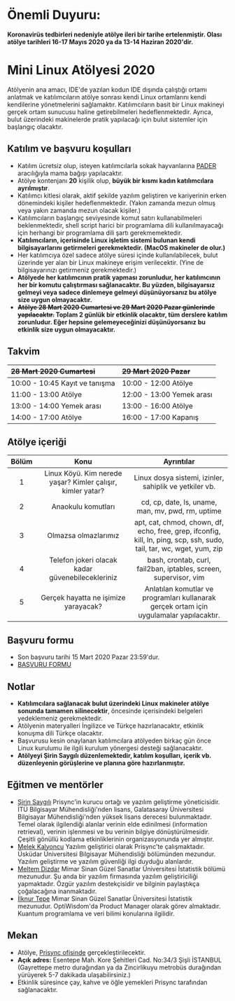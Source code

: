 # Önemli Duyuru: 
__Koronavirüs tedbirleri nedeniyle atölye ileri bir tarihe ertelenmiştir. Olası atölye tarihleri 16-17 Mayıs 2020 ya da 13-14 Haziran 2020'dir.__

# Mini Linux Atölyesi 2020

Atölyenin ana amacı, IDE'de yazılan kodun IDE dışında çalıştığı ortamı anlatmak ve katılımcıların atölye sonrası kendi Linux ortamlarını kendi kendilerine yönetmelerini sağlamaktır. Katılımcıların basit bir Linux makineyi gerçek ortam sunucusu haline getirebilmeleri hedeflenmektedir. Ayrıca, bulut üzerindeki makinelerde pratik yapılacağı için bulut sistemler için başlangıç olacaktır. 


## Katılım ve başvuru koşulları

* Katılım ücretsiz olup, isteyen katılımcılarla sokak hayvanlarına [PADER](https://www.patilicanlar.org/) aracılığıyla mama bağışı yapılacaktır.
* Atölye kontenjanı __20__ kişilik olup, __büyük bir kısmı kadın katılımcılara ayrılmıştır__.
* Katılımcı kitlesi olarak, aktif şekilde yazılım geliştiren ve kariyerinin erken dönemindeki kişiler hedeflenmektedir. (Yakın zamanda mezun olmuş veya yakın zamanda mezun olacak kişiler.)
* Katılımcıların başlangıç seviyesinde komut satırı kullanabilmeleri beklenmektedir, shell script harici bir programlama dili kullanılmayacağı için herhangi bir programlama dili şartı gerekmemektedir.
* __Katılımcıların, içerisinde Linux işletim sistemi bulunan kendi bilgisayarlarını getirmeleri gerekmektedir. (MacOS makineler de olur.)__
* Her katılımcıya özel sadece atölye süresi içinde kullanılabilecek, bulut üzerinde yer alan bir Linux makineye erişim verilecektir. (Yine de bilgisayarınızı getirmeniz gerekmektedir.)
* __Atölyede her katılımcının pratik yapması zorunludur, her katılımcının her bir komutu çalıştırması sağlanacaktır. Bu yüzden, bilgisayarsız gelmeyi veya sadece dinlemeye gelmeyi düşünüyorsanız bu atölye size uygun olmayacaktır.__
* __~~Atölye 28 Mart 2020 Cumartesi ve 29 Mart 2020 Pazar günlerinde yapılacaktır.~~ Toplam 2 günlük bir etkinlik olacaktır, tüm derslere katılım zorunludur. Eğer hepsine gelemeyeceğinizi düşünüyorsanız bu etkinlik size uygun olmayacaktır.__

## Takvim

| ~~28 Mart 2020 Cumartesi~~ | ~~29 Mart 2020 Pazar~~|
| :----------- | :----------- |
| 10:00 - 10:45 Kayıt ve tanışma | 10:00 - 12:00 Atölye |
| 11:00 - 13:00 Atölye | 12:00 - 13:00 Yemek arası |
| 13:00 - 14:00 Yemek arası | 13:00 - 16:00 Atölye |
| 14:00 - 17:00 Atölye | 16:00 - 17:00 Kapanış |


## Atölye içeriği

| Bölüm         | Konu                                                        | Ayrıntılar                                             |
| :-----------: |:-----------------------------------------------------------:| :-----------------------------------------------------:|
| 1       | Linux Köyü. Kim nerede yaşar? Kimler çalışır, kimler yatar? | Linux dosya sistemi, izinler, sahiplik ve yetkiler vb. |
| 2       | Anaokulu komutları                                          | cd, cp, date, ls, uname, man, mv, pwd, rm, uptime      |
| 3       | Olmazsa olmazlarımız                                       | apt, cat, chmod, chown, df, echo, free, grep, ifconfig, kill, ln, ping, scp, ssh, sudo, tail, tar, wc, wget, yum, zip |
| 4       | Telefon jokeri olacak kadar güvenebilecekleriniz | bash, crontab, curl, fail2ban, iptables, screen, supervisor, vim |
| 5       | Gerçek hayatta ne işimize yarayacak?   | Anlatılan komutlar ve programları kullanarak gerçek ortam için uygulamalar yapılacaktır.   |


## Başvuru formu
* Son başvuru tarihi 15 Mart 2020 Pazar 23:59'dur.
* [BAŞVURU FORMU](https://forms.gle/V4mneKnef3XEnGSR9) 


## Notlar
* __Katılımcılara sağlanacak bulut üzerindeki Linux makineler atölye sonunda tamamen silinecektir__, öncesinde içerisindeki belgeleri yedeklemeniz gerekmektedir.
* Atölyenin materyalleri İngilizce ve Türkçe hazırlanacaktır, etkinlik konuşma dili Türkçe olacaktır.
* Başvurusu kesin onaylanan katılımcılara atölyeden birkaç gün önce Linux kurulumu ile ilgili kurulum yönergesi desteği sağlanacaktır.
* __Atölyeyi Şirin Saygılı düzenlemektedir, katılım koşulları, içerik vb. düzenleyenin görüşlerine ve planına göre hazırlanmıştır.__

## Eğitmen ve mentörler
* [Şirin Saygılı](https://www.linkedin.com/in/sirinnes/) Prisync'in kurucu ortağı ve yazılım geliştirme yöneticisidir. İTÜ Bilgisayar Mühendisliği'nden lisans, Galatasaray Üniversitesi Bilgisayar Mühendisliği'nden yüksek lisans derecesi bulunmaktadır. Temel olarak ilgilendiği alanlar verinin elde edinilmesi (information retrieval), verinin işlenmesi ve bu verinin bilgiye dönüştürülmesidir. Çeşitli gönüllü kodlama etkinliklerinin organizasyonunda yer almıştır.
* [Melek Kalyoncu](https://www.linkedin.com/in/melek-kalyoncu-66ba83b0/) Yazılım geliştirici olarak Prisync’te çalışmaktadır. Üsküdar Üniversitesi Bilgisayar Mühendisliği bölümünden mezundur. Yazılım geliştirme ve yazılım güvenliği ilgi duyduğu alanlardır.
* [Meltem Dizdar](https://www.linkedin.com/in/meltem-dizdar/) Mimar Sinan Güzel Sanatlar Üniversitesi İstatistik bölümü mezunudur. Şu anda bir yazılım firmasında yazılım geliştiriciliği yapmaktadır. Özgür yazılım destekçisidir ve bilginin paylaştıkça çoğalacağına inanmaktadır.
* [İlknur Tepe](https://www.linkedin.com/in/ilknurtepe/) Mimar Sinan Güzel Sanatlar Üniversitesi İstatistik mezunudur. OptiWisdom'da Product Manager olarak görev almaktadır. Kuantum programlama ve veri bilimi konularına ilgilidir.

## Mekan
* Atölye, [Prisync ofisinde](https://www.google.com/maps/search/Prisync,+Esentepe,+Kore+%C5%9Eehitleri+Cd.+No:34%2F3,+34394+%C5%9Ei%C5%9Fli%2F%C4%B0stanbul,+Turkey?hl=en) gerçekleştirilecektir.
* __Açık adres:__ Esentepe Mah. Kore Şehitleri Cad. No:34/3 Şişli İSTANBUL (Gayrettepe metro durağından ya da Zincirlikuyu metrobüs durağından yürüyerek 5-7 dakikada ulaşabilirsiniz.)
* Etkinlik süresince çay, kahve ve öğle yemekleri Prisync tarafından sağlanacaktır.

